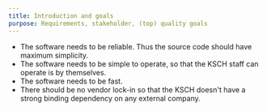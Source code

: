 ```yaml
---
title: Introduction and goals
purpose: Requirements, stakeholder, (top) quality goals
---
```


- The software needs to be reliable. Thus the source code should have maximum simplicity.
- The software needs to be simple to operate, so that the KSCH staff can operate is by themselves.
- The software needs to be fast.
- There should be no vendor lock-in so that the KSCH doesn't have a strong binding dependency on any external company.
